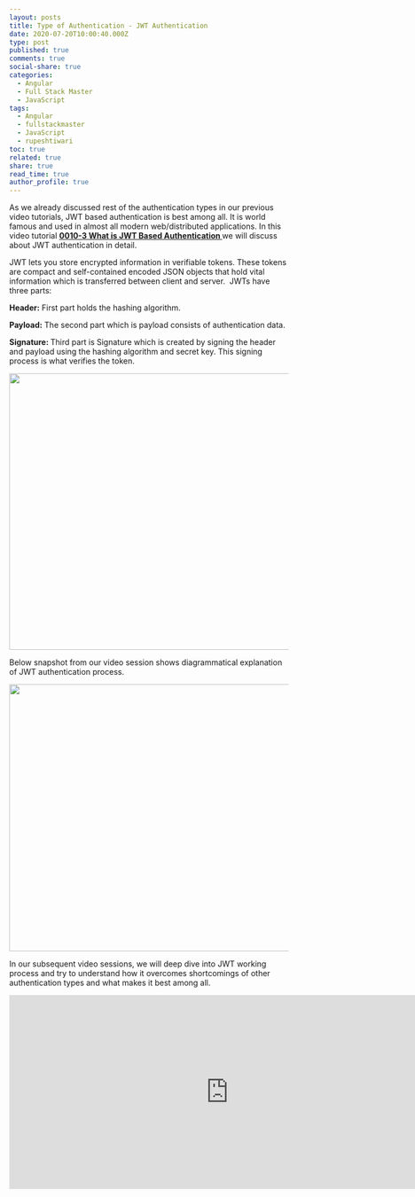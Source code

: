 ```yaml
---
layout: posts
title: Type of Authentication - JWT Authentication
date: 2020-07-20T10:00:40.000Z
type: post
published: true
comments: true
social-share: true
categories:
  - Angular
  - Full Stack Master
  - JavaScript
tags:
  - Angular
  - fullstackmaster
  - JavaScript
  - rupeshtiwari
toc: true
related: true
share: true
read_time: true
author_profile: true
---
```


<p>As we already discussed rest of the authentication types in our previous video tutorials, JWT based authentication is best among all. It is world famous and used in almost all modern web/distributed applications. In this video tutorial <a href="https://www.youtube.com/watch?v=mzU8vWsRkvE&amp;list=PLZed_adPqIJp9M8sXttDmlCzWzat44GRi&amp;index=5&amp;t=0s" target="_blank" rel="noopener noreferrer"><strong>0010-3 What is JWT Based Authentication </strong></a>we will discuss about JWT authentication in detail.</p>
<p>JWT lets you store encrypted information in verifiable tokens. These tokens are compact and self-contained encoded JSON objects that hold vital information which is transferred between client and server.  JWTs have three parts:</p>
<p><strong>Header:</strong> First part holds the hashing algorithm.</p>
<p><strong>Payload:</strong> The second part which is payload consists of authentication data.</p>
<p><strong>Signature: </strong>Third part is Signature which is created by signing the header and payload using the hashing algorithm and secret key. This signing process is what verifies the token.</p>
<p><img class="alignnone size-full wp-image-3442" src="{{ site.baseurl }}/assets/2020/07/JW1.png" alt="" width="723" height="499" /></p>
<p>Below snapshot from our video session shows diagrammatical explanation of JWT authentication process.</p>
<p><img class="alignnone size-full wp-image-3441" src="{{ site.baseurl }}/assets/2020/07/JW2.png" alt="" width="853" height="482" /></p>
<p>In our subsequent video sessions, we will deep dive into JWT working process and try to understand how it overcomes shortcomings of other authentication types and what makes it best among all.</p>
<p><iframe src="https://www.youtube.com/embed/mzU8vWsRkvE" width="790" height="350" frameborder="0" allowfullscreen="allowfullscreen"><span data-mce-type="bookmark" style="display: inline-block; width: 0px; overflow: hidden; line-height: 0;" class="mce_SELRES_start">﻿</span></iframe></p>
